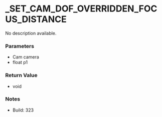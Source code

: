 # _SET_CAM_DOF_OVERRIDDEN_FOCUS_DISTANCE

No description available.

### Parameters
* Cam camera
* float p1

### Return Value
* void

### Notes
* Build: 323

